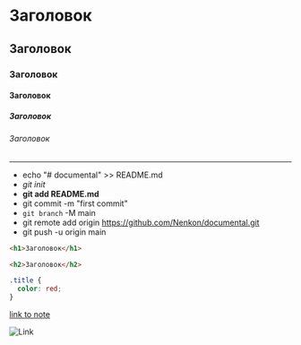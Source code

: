 # Заголовок

## Заголовок

### Заголовок

#### Заголовок

##### Заголовок

###### Заголовок

---

- echo "# documental" >> README.md
- _git init_
- **git add README.md**
- git commit -m "first commit"
- `git branch` -M main
- git remote add origin https://github.com/Nenkon/documental.git
- git push -u origin main

```html
<h1>Заголовок</h1>

<h2>Заголовок</h2>
```

```css
.title {
  color: red;
}
```

[link to note](note.md)

![Link](http://mail.ru)
